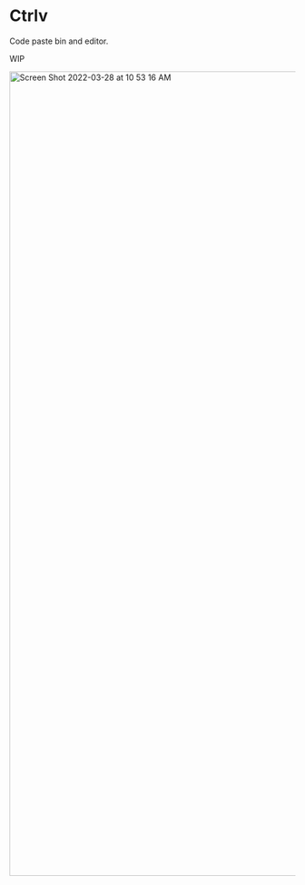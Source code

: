 # Ctrlv

Code paste bin and editor.

WIP

<img width="1415" alt="Screen Shot 2022-03-28 at 10 53 16 AM" src="https://user-images.githubusercontent.com/2897340/160415386-f0977192-b549-4457-ac8e-0cbf9bb4e470.png">
